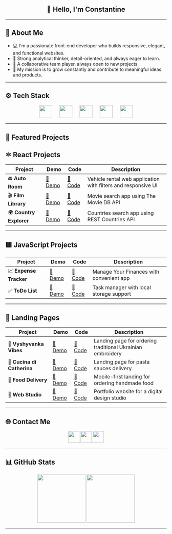 <h2 align="center">👋 Hello, I'm Constantine</h2>

---

## 🧠 About Me

- 💻 I'm a passionate front-end developer who builds responsive, elegant, and functional websites.
- 🧠 Strong analytical thinker, detail-oriented, and always eager to learn.
- 🤝 A collaborative team player, always open to new projects.
- 🚀 My mission is to grow constantly and contribute to meaningful ideas and products.

---

## ⚙️ Tech Stack

<div align="center">
  <img src="https://cdn.jsdelivr.net/gh/devicons/devicon/icons/react/react-original.svg" height="40" />
  <img width="15" />
  <img src="https://cdn.jsdelivr.net/gh/devicons/devicon/icons/typescript/typescript-original.svg" height="40" />
  <img width="15" />
  <img src="https://cdn.jsdelivr.net/gh/devicons/devicon/icons/javascript/javascript-original.svg" height="40" />
  <img width="15" />
  <img src="https://cdn.jsdelivr.net/gh/devicons/devicon/icons/html5/html5-original.svg" height="40" />
  <img width="15" />
  <img src="https://cdn.jsdelivr.net/gh/devicons/devicon/icons/css3/css3-original.svg" height="40" />
</div>

---

## 🌟 Featured Projects

## ⚛️ React Projects

| Project                 | Demo                                                         | Code                                                               | Description                                                   |
| ----------------------- | ------------------------------------------------------------ | ------------------------------------------------------------------ | ------------------------------------------------------------- |
| 🚘 **Auto Room**        | [🔗 Demo](https://auto-room-pied.vercel.app/)                | [🔗 Code](https://github.com/ConstantineKobushka/auto-room)        | Vehicle rental web application with filters and responsive UI |
| 🎬 **Film Library**     | [🔗 Demo](https://goit-react-hw-05-two-omega-84.vercel.app/) | [🔗 Code](https://github.com/ConstantineKobushka/film-library)     | Movie search app using The Movie DB API                       |
| 🌍 **Country Explorer** | [🔗 Demo](https://country-explorer-ochre-three.vercel.app/)  | [🔗 Code](https://github.com/ConstantineKobushka/country-explorer) | Countries search app using REST Countries API                 |

---

## 🟨 JavaScript Projects

| Project                | Demo                                                              | Code                                                               | Description                              |
| ---------------------- | ----------------------------------------------------------------- | ------------------------------------------------------------------ | ---------------------------------------- |
| 📈 **Expense Tracker** | [🔗 Demo](https://constantinekobushka.github.io/expense-tracker/) | [🔗 Code](https://github.com/ConstantineKobushka/expense-tracker/) | Manage Your Finances with convenient app |
| ✅ **ToDo List**       | [🔗 Demo](https://constantinekobushka.github.io/todo-list-js/)    | [🔗 Code](https://github.com/ConstantineKobushka/todo-list-js)     | Task manager with local storage support  |

---

## 🎨 Landing Pages

| Project                    | Demo                                                                  | Code                                                                  | Description                                                |
| -------------------------- | --------------------------------------------------------------------- | --------------------------------------------------------------------- | ---------------------------------------------------------- |
| 🧵 **Vyshyvanka Vibes**    | [🔗 Demo](https://constantinekobushka.github.io/vyshyvanka-vibes/)    | [🔗 Code](https://github.com/ConstantineKobushka/vyshyvanka-vibes)    | Landing page for ordering traditional Ukrainian embroidery |
| 🍝 **Cucina di Catherina** | [🔗 Demo](https://constantinekobushka.github.io/cucina-di-catherina/) | [🔗 Code](https://github.com/ConstantineKobushka/cucina-di-catherina) | Landing page for pasta sauces delivery                     |
| 🛒 **Food Delivery**       | [🔗 Demo](https://constantinekobushka.github.io/food-delivery/)       | [🔗 Code](https://github.com/ConstantineKobushka/food-delivery)       | Mobile-first landing for ordering handmade food            |
| 💼 **Web Studio**          | [🔗 Demo](https://constantinekobushka.github.io/web-studio/)          | [🔗 Code](https://github.com/ConstantineKobushka/web-studio)          | Portfolio website for a digital design studio              |

---

## 🌐 Contact Me

<div align="center">
  <a href="https://t.me/constantine_kobushka" target="blank">
    <img src="https://img.shields.io/badge/Telegram-2CA5E0?style=for-the-badge&logo=telegram&logoColor=white" height="35" />
  </a>
  <a href="https://www.linkedin.com/in/constantine-kobushka" target="blank">
    <img src="https://img.shields.io/badge/LinkedIn-0077B5?style=for-the-badge&logo=linkedin&logoColor=white" height="35" />
  </a>
  <a href="mailto:kobushkaconstantine@gmail.com" target="blank">
    <img src="https://img.shields.io/badge/Gmail-D14836?style=for-the-badge&logo=gmail&logoColor=white" height="35" />
  </a>
</div>

---

## 📊 GitHub Stats

<div align="center">
  <img src="https://github-readme-stats.vercel.app/api?username=ConstantineKobushka&show_icons=true&count_private=true&hide_border=false&theme=default" style="height: 150px;" />
  <img src="https://github-readme-stats.vercel.app/api/top-langs/?username=ConstantineKobushka&layout=compact&hide_border=false&theme=default" style="height: 150px;" />
</div>

---

<!-- ## 👁️ Profile Views

<div align="center">
  <img src="https://visitor-badge.laobi.icu/badge?page_id=ConstantineKobushka&left_color=gray&right_color=blue" alt="Visitor badge" />
</div> -->
